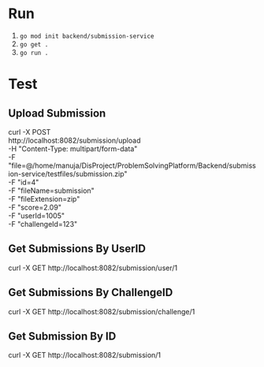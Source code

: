 # Run

1. `go mod init backend/submission-service`
2. `go get .`
3. `go run .`

# Test

## Upload Submission

curl -X POST \
  http://localhost:8082/submission/upload \
  -H "Content-Type: multipart/form-data" \
  -F "file=@/home/manuja/DisProject/ProblemSolvingPlatform/Backend/submission-service/testfiles/submission.zip" \
  -F "id=4" \
  -F "fileName=submission" \
  -F "fileExtension=zip" \
  -F "score=2.09" \
  -F "userId=1005" \
  -F "challengeId=123" 

## Get Submissions By UserID

curl -X GET http://localhost:8082/submission/user/1

## Get Submissions By ChallengeID

curl -X GET http://localhost:8082/submission/challenge/1

## Get Submission By ID

curl -X GET http://localhost:8082/submission/1